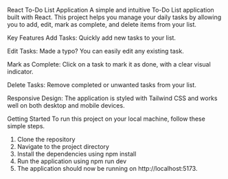 React To-Do List Application
A simple and intuitive To-Do List application built with React. 
This project helps you manage your daily tasks by allowing you to add, edit, mark as complete, and delete items from your list.

Key Features
Add Tasks: Quickly add new tasks to your list.

Edit Tasks: Made a typo? You can easily edit any existing task.

Mark as Complete: Click on a task to mark it as done, with a clear visual indicator.

Delete Tasks: Remove completed or unwanted tasks from your list.

Responsive Design: The application is styled with Tailwind CSS and works well on both desktop and mobile devices.

Getting Started
To run this project on your local machine, follow these simple steps.
1. Clone the repository
2. Navigate to the project directory
3. Install the dependencies using npm install
4. Run the application using npm run dev
5. The application should now be running on http://localhost:5173.